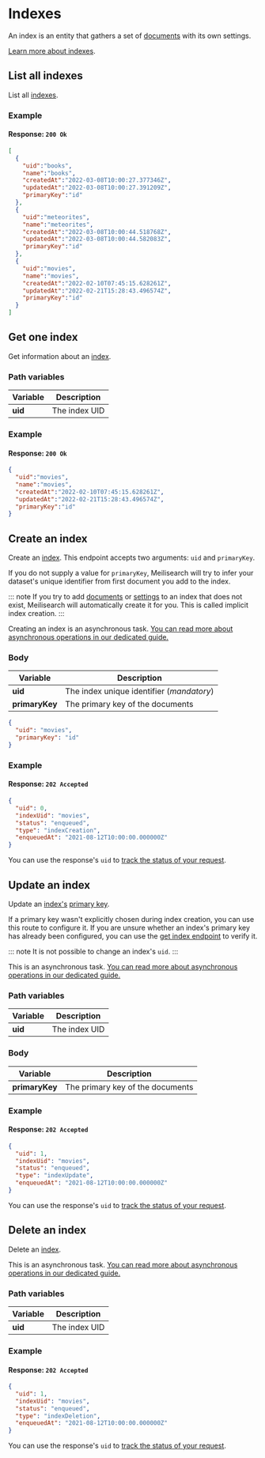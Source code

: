 # Indexes

An index is an entity that gathers a set of [documents](/learn/core_concepts/documents.md) with its own settings.

[Learn more about indexes](/learn/core_concepts/indexes.md).

## List all indexes

<RouteHighlighter method="GET" route="/indexes"/>

List all [indexes](/learn/core_concepts/indexes.md).

### Example

<CodeSamples id='list_all_indexes_1' />

#### Response: `200 Ok`

```json
[
  {
    "uid":"books",
    "name":"books",
    "createdAt":"2022-03-08T10:00:27.377346Z",
    "updatedAt":"2022-03-08T10:00:27.391209Z",
    "primaryKey":"id"
  },
  {
    "uid":"meteorites",
    "name":"meteorites",
    "createdAt":"2022-03-08T10:00:44.518768Z",
    "updatedAt":"2022-03-08T10:00:44.582083Z",
    "primaryKey":"id"
  },
  {
    "uid":"movies",
    "name":"movies",
    "createdAt":"2022-02-10T07:45:15.628261Z",
    "updatedAt":"2022-02-21T15:28:43.496574Z",
    "primaryKey":"id"
  }
]  
```

## Get one index

<RouteHighlighter method="GET" route="/indexes/:uid"/>

Get information about an [index](/learn/core_concepts/indexes.md).

### Path variables

| Variable      | Description   |
| ------------- | ------------- |
| **uid** | The index UID |

### Example

<CodeSamples id='get_one_index_1' />

#### Response: `200 Ok`

```json
{
  "uid":"movies",
  "name":"movies",
  "createdAt":"2022-02-10T07:45:15.628261Z",
  "updatedAt":"2022-02-21T15:28:43.496574Z",
  "primaryKey":"id"
}
```

## Create an index

<RouteHighlighter method="POST" route="/indexes"/>

Create an [index](/learn/core_concepts/indexes.md). This endpoint accepts two arguments: `uid` and `primaryKey`.

If you do not supply a value for `primaryKey`, Meilisearch will try to infer your dataset's unique identifier from first document you add to the index.

::: note
If you try to add [documents](/reference/api/documents.md) or [settings](/reference/api/settings.md) to an index that does not exist, Meilisearch will automatically create it for you. This is called implicit index creation.
:::

Creating an index is an asynchronous task. [You can read more about asynchronous operations in our dedicated guide.](/learn/advanced/asynchronous_operations.md)

### Body

| Variable       | Description                                                |
| -------------- | ---------------------------------------------------------- |
| **uid**  | The index unique identifier (_mandatory_)                  |
| **primaryKey** | The primary key of the documents |

```json
{
  "uid": "movies",
  "primaryKey": "id"
}
```

### Example

<CodeSamples id='create_an_index_1' />

#### Response: `202 Accepted`

```json
{
  "uid": 0,
  "indexUid": "movies",
  "status": "enqueued",
  "type": "indexCreation",
  "enqueuedAt": "2021-08-12T10:00:00.000000Z"
}
```

You can use the response's `uid` to [track the status of your request](/reference/api/tasks.md#get-task).

## Update an index

<RouteHighlighter method="PUT" route="/indexes/:uid"/>

Update an [index's](/learn/core_concepts/indexes.md) [primary key](/learn/core_concepts/documents.md#primary-key).

If a primary key wasn't explicitly chosen during index creation, you can use this route to configure it. If you are unsure whether an index's primary key has already been configured, you can use the [get index endpoint](/reference/api/indexes.md#get-one-index) to verify it.

::: note
It is not possible to change an index's `uid`.
:::

This is an asynchronous task. [You can read more about asynchronous operations in our dedicated guide.](/learn/advanced/asynchronous_operations.md)

### Path variables

| Variable      | Description   |
| ------------- | ------------- |
| **uid** | The index UID |

### Body

| Variable       | Description                                                |
| -------------- | ---------------------------------------------------------- |
| **primaryKey** | The primary key of the documents |

### Example

<CodeSamples id='update_an_index_1' />

#### Response: `202 Accepted`

```json
{
  "uid": 1,
  "indexUid": "movies",
  "status": "enqueued",
  "type": "indexUpdate",
  "enqueuedAt": "2021-08-12T10:00:00.000000Z"
}
```

You can use the response's `uid` to [track the status of your request](/reference/api/tasks.md#get-task).

## Delete an index

<RouteHighlighter method="DELETE" route="/indexes/:uid"/>

Delete an [index](/learn/core_concepts/indexes.md).

This is an asynchronous task. [You can read more about asynchronous operations in our dedicated guide.](/learn/advanced/asynchronous_operations.md)

### Path variables

| Variable      | Description   |
| ------------- | ------------- |
| **uid** | The index UID |

### Example

<CodeSamples id='delete_an_index_1' />

#### Response: `202 Accepted`

```json
{
  "uid": 1,
  "indexUid": "movies",
  "status": "enqueued",
  "type": "indexDeletion",
  "enqueuedAt": "2021-08-12T10:00:00.000000Z"
}
```

You can use the response's `uid` to [track the status of your request](/reference/api/tasks.md#get-task).
